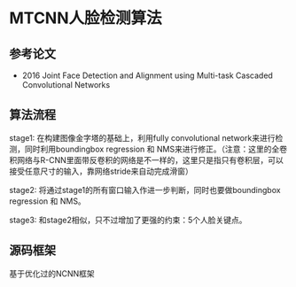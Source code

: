 # MTCNN人脸检测算法

## 参考论文
 - 2016 Joint Face Detection and Alignment using Multi-task Cascaded Convolutional Networks


## 算法流程
stage1: 在构建图像金字塔的基础上，利用fully convolutional network来进行检测，同时利用boundingbox regression 和 NMS来进行修正。（注意：这里的全卷积网络与R-CNN里面带反卷积的网络是不一样的，这里只是指只有卷积层，可以接受任意尺寸的输入，靠网络stride来自动完成滑窗）

stage2: 将通过stage1的所有窗口输入作进一步判断，同时也要做boundingbox regression 和 NMS。

stage3: 和stage2相似，只不过增加了更强的约束：5个人脸关键点。

## 源码框架
基于优化过的NCNN框架